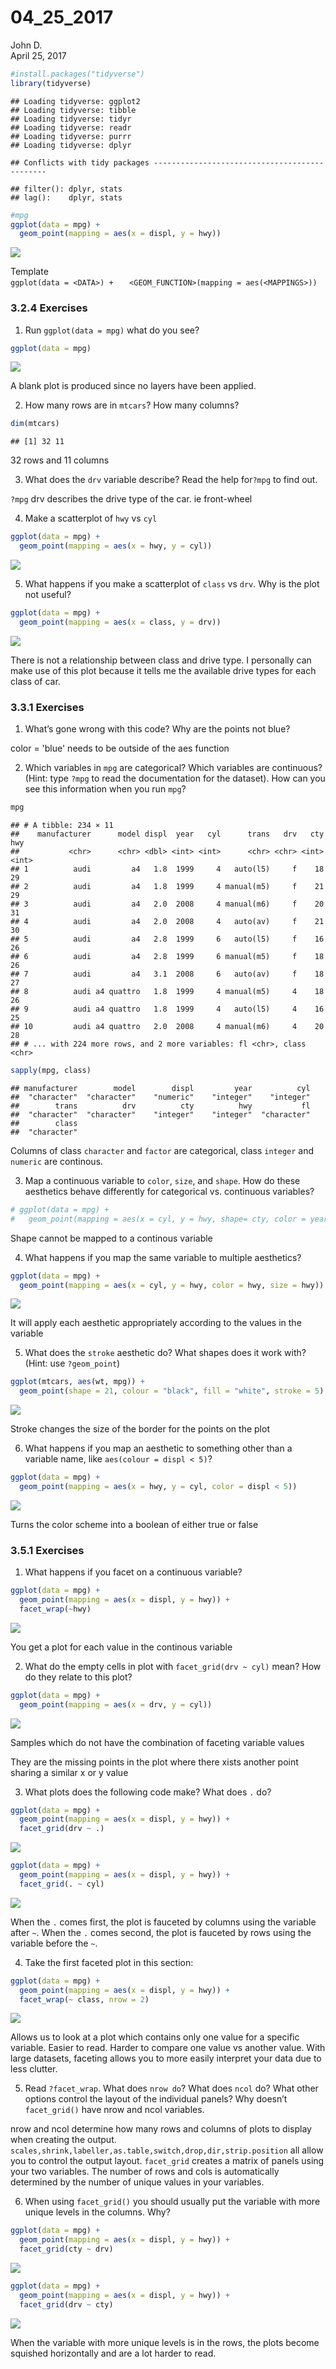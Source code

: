 # 04_25_2017
John D.  
April 25, 2017  




```r
#install.packages("tidyverse")
library(tidyverse)
```

```
## Loading tidyverse: ggplot2
## Loading tidyverse: tibble
## Loading tidyverse: tidyr
## Loading tidyverse: readr
## Loading tidyverse: purrr
## Loading tidyverse: dplyr
```

```
## Conflicts with tidy packages ----------------------------------------------
```

```
## filter(): dplyr, stats
## lag():    dplyr, stats
```


```r
#mpg
ggplot(data = mpg) +
  geom_point(mapping = aes(x = displ, y = hwy))
```

![](04_25_2017_files/figure-html/3.2.1-1.png)<!-- -->

Template  
`ggplot(data = <DATA>) + `
`  <GEOM_FUNCTION>(mapping = aes(<MAPPINGS>))`

### 3.2.4 Exercises  

1. Run `ggplot(data = mpg)` what do you see?

```r
ggplot(data = mpg)
```

![](04_25_2017_files/figure-html/3.2.4.1-1.png)<!-- -->

A blank plot is produced since no layers have been applied.

2. How many rows are in `mtcars`? How many columns?


```r
dim(mtcars)
```

```
## [1] 32 11
```

32 rows and 11 columns

3. What does the `drv` variable describe? Read the help for`?mpg` to find out.

`?mpg` drv describes the drive type of the car. ie front-wheel

4. Make a scatterplot of `hwy` vs `cyl`


```r
ggplot(data = mpg) +
  geom_point(mapping = aes(x = hwy, y = cyl))
```

![](04_25_2017_files/figure-html/3.2.4.4-1.png)<!-- -->

5. What happens if you make a scatterplot of `class` vs `drv`. Why is the plot not useful?


```r
ggplot(data = mpg) +
  geom_point(mapping = aes(x = class, y = drv))
```

![](04_25_2017_files/figure-html/3.2.4.5-1.png)<!-- -->

There is not a relationship between class and drive type. I personally can make use of this plot because it tells me the available drive types for each class of car.

### 3.3.1 Exercises  

1. What’s gone wrong with this code? Why are the points not blue?  

color = 'blue' needs to be outside of the aes function

2. Which variables in `mpg` are categorical? Which variables are continuous? (Hint: type `?mpg` to read the documentation for the dataset). How can you see this information when you run `mpg`?


```r
mpg
```

```
## # A tibble: 234 × 11
##    manufacturer      model displ  year   cyl      trans   drv   cty   hwy
##           <chr>      <chr> <dbl> <int> <int>      <chr> <chr> <int> <int>
## 1          audi         a4   1.8  1999     4   auto(l5)     f    18    29
## 2          audi         a4   1.8  1999     4 manual(m5)     f    21    29
## 3          audi         a4   2.0  2008     4 manual(m6)     f    20    31
## 4          audi         a4   2.0  2008     4   auto(av)     f    21    30
## 5          audi         a4   2.8  1999     6   auto(l5)     f    16    26
## 6          audi         a4   2.8  1999     6 manual(m5)     f    18    26
## 7          audi         a4   3.1  2008     6   auto(av)     f    18    27
## 8          audi a4 quattro   1.8  1999     4 manual(m5)     4    18    26
## 9          audi a4 quattro   1.8  1999     4   auto(l5)     4    16    25
## 10         audi a4 quattro   2.0  2008     4 manual(m6)     4    20    28
## # ... with 224 more rows, and 2 more variables: fl <chr>, class <chr>
```

```r
sapply(mpg, class)
```

```
## manufacturer        model        displ         year          cyl 
##  "character"  "character"    "numeric"    "integer"    "integer" 
##        trans          drv          cty          hwy           fl 
##  "character"  "character"    "integer"    "integer"  "character" 
##        class 
##  "character"
```

Columns of class `character` and `factor` are categorical, class `integer` and `numeric` are continous.

3. Map a continuous variable to `color`, `size`, and `shape`. How do these aesthetics behave differently for categorical vs. continuous variables?


```r
# ggplot(data = mpg) +
#   geom_point(mapping = aes(x = cyl, y = hwy, shape= cty, color = year, size = cyl))
```

Shape cannot be mapped to a continous variable

4. What happens if you map the same variable to multiple aesthetics?


```r
ggplot(data = mpg) +
  geom_point(mapping = aes(x = cyl, y = hwy, color = hwy, size = hwy))
```

![](04_25_2017_files/figure-html/3.3.1.4-1.png)<!-- -->

It will apply each aesthetic appropriately according to the values in the variable

5. What does the `stroke` aesthetic do? What shapes does it work with? (Hint: use `?geom_point`)


```r
ggplot(mtcars, aes(wt, mpg)) +
  geom_point(shape = 21, colour = "black", fill = "white", stroke = 5)
```

![](04_25_2017_files/figure-html/3.3.1.5-1.png)<!-- -->

Stroke changes the size of the border for the points on the plot

6. What happens if you map an aesthetic to something other than a variable name, like `aes(colour = displ < 5)`?


```r
ggplot(data = mpg) +
  geom_point(mapping = aes(x = hwy, y = cyl, color = displ < 5))
```

![](04_25_2017_files/figure-html/3.3.1.6-1.png)<!-- -->

Turns the color scheme into a boolean of either true or false

### 3.5.1 Exercises

1. What happens if you facet on a continuous variable?


```r
ggplot(data = mpg) + 
  geom_point(mapping = aes(x = displ, y = hwy)) + 
  facet_wrap(~hwy)
```

![](04_25_2017_files/figure-html/3.5.1.1-1.png)<!-- -->

You get a plot for each value in the continous variable

2. What do the empty cells in plot with `facet_grid(drv ~ cyl)` mean? How do they relate to this plot?


```r
ggplot(data = mpg) + 
  geom_point(mapping = aes(x = drv, y = cyl))
```

![](04_25_2017_files/figure-html/3.5.1.2-1.png)<!-- -->

Samples which do not have the combination of faceting variable values

They are the missing points in the plot where there xists another point sharing a similar x or y value

3. What plots does the following code make? What does `.` do?


```r
ggplot(data = mpg) + 
  geom_point(mapping = aes(x = displ, y = hwy)) +
  facet_grid(drv ~ .)
```

![](04_25_2017_files/figure-html/3.5.1.3-1.png)<!-- -->

```r
ggplot(data = mpg) + 
  geom_point(mapping = aes(x = displ, y = hwy)) +
  facet_grid(. ~ cyl)
```

![](04_25_2017_files/figure-html/3.5.1.3-2.png)<!-- -->

When the `.` comes first, the plot is fauceted by columns using the variable after `~`. When the `.` comes second, the plot is fauceted by rows using the variable before the `~`.

4. Take the first faceted plot in this section:


```r
ggplot(data = mpg) + 
  geom_point(mapping = aes(x = displ, y = hwy)) + 
  facet_wrap(~ class, nrow = 2)
```

![](04_25_2017_files/figure-html/3.5.1.4-1.png)<!-- -->

Allows us to look at a plot which contains only one value for a specific variable. Easier to read. Harder to compare one value vs another value. With large datasets, faceting allows you to more easily interpret your data due to less clutter.

5. Read `?facet_wrap`. What does `nrow do`? What does `ncol` do? What other options control the layout of the individual panels? Why doesn’t `facet_grid()` have nrow and ncol variables.

nrow and ncol determine how many rows and columns of plots to display when creating the output. `scales,shrink,labeller,as.table,switch,drop,dir,strip.position` all allow you to control the output layout. `facet_grid` creates a matrix of panels using your two variables. The number of rows and cols is automatically determined by the number of unique values in your variables.

6. When using `facet_grid()` you should usually put the variable with more unique levels in the columns. Why?


```r
ggplot(data = mpg) + 
  geom_point(mapping = aes(x = displ, y = hwy)) +
  facet_grid(cty ~ drv)
```

![](04_25_2017_files/figure-html/3.5.1.6-1.png)<!-- -->

```r
ggplot(data = mpg) + 
  geom_point(mapping = aes(x = displ, y = hwy)) +
  facet_grid(drv ~ cty)
```

![](04_25_2017_files/figure-html/3.5.1.6-2.png)<!-- -->

When the variable with more unique levels is in the rows, the plots become squished horizontally and are a lot harder to read.
